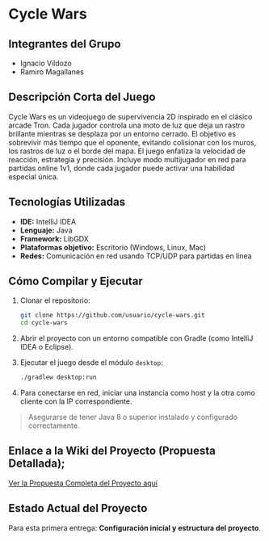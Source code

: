 # Cycle Wars

## Integrantes del Grupo
- Ignacio Vildozo
- Ramiro Magallanes

## Descripción Corta del Juego
Cycle Wars es un videojuego de supervivencia 2D inspirado en el clásico arcade Tron. Cada jugador controla una moto de luz que deja un rastro brillante mientras se desplaza por un entorno cerrado. El objetivo es sobrevivir más tiempo que el oponente, evitando colisionar con los muros, los rastros de luz o el borde del mapa. El juego enfatiza la velocidad de reacción, estrategia y precisión. Incluye modo multijugador en red para partidas online 1v1, donde cada jugador puede activar una habilidad especial única.

## Tecnologías Utilizadas
- **IDE:** IntelliJ IDEA
- **Lenguaje:** Java
- **Framework:** LibGDX
- **Plataformas objetivo:** Escritorio (Windows, Linux, Mac)
- **Redes:** Comunicación en red usando TCP/UDP para partidas en línea

## Cómo Compilar y Ejecutar
1. Clonar el repositorio:
   ```bash
   git clone https://github.com/usuario/cycle-wars.git
   cd cycle-wars
   ```

2. Abrir el proyecto con un entorno compatible con Gradle (como IntelliJ IDEA o Eclipse).

3. Ejecutar el juego desde el módulo `desktop`:
   ```bash
   ./gradlew desktop:run
   ```

4. Para conectarse en red, iniciar una instancia como host y la otra como cliente con la IP correspondiente.

> Asegurarse de tener Java 8 o superior instalado y configurado correctamente.

## Enlace a la Wiki del Proyecto (Propuesta Detallada);
[Ver la Propuesta Completa del Proyecto aquí](https://github.com/nachoLuro25/proyecto-final-tp/wiki)


## Estado Actual del Proyecto
Para esta primera entrega: **Configuración inicial y estructura del proyecto**.
